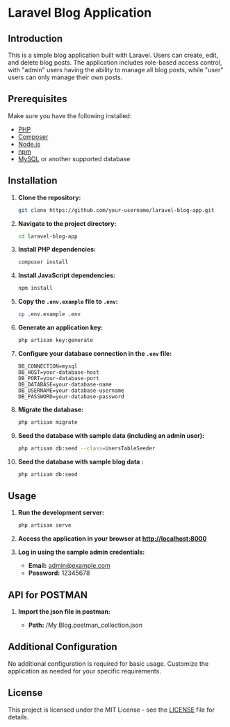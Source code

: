# Laravel Blog Application

## Introduction

This is a simple blog application built with Laravel. Users can create, edit, and delete blog posts. The application includes role-based access control, with "admin" users having the ability to manage all blog posts, while "user" users can only manage their own posts.

## Prerequisites

Make sure you have the following installed:

- [PHP](https://www.php.net/manual/en/install.php)
- [Composer](https://getcomposer.org/download/)
- [Node.js](https://nodejs.org/)
- [npm](https://www.npmjs.com/get-npm)
- [MySQL](https://dev.mysql.com/downloads/) or another supported database

## Installation

1. **Clone the repository:**

    ```bash
    git clone https://github.com/your-username/laravel-blog-app.git
    ```

2. **Navigate to the project directory:**

    ```bash
    cd laravel-blog-app
    ```

3. **Install PHP dependencies:**

    ```bash
    composer install
    ```

4. **Install JavaScript dependencies:**

    ```bash
    npm install
    ```

5. **Copy the `.env.example` file to `.env`:**

    ```bash
    cp .env.example .env
    ```

6. **Generate an application key:**

    ```bash
    php artisan key:generate
    ```

7. **Configure your database connection in the `.env` file:**

    ```env
    DB_CONNECTION=mysql
    DB_HOST=your-database-host
    DB_PORT=your-database-port
    DB_DATABASE=your-database-name
    DB_USERNAME=your-database-username
    DB_PASSWORD=your-database-password
    ```

8. **Migrate the database:**

    ```bash
    php artisan migrate
    ```

9. **Seed the database with sample data (including an admin user):**

    ```bash
    php artisan db:seed --class=UsersTableSeeder
    ```

10. **Seed the database with sample blog data :**

    ```bash
    php artisan db:seed
    ```

## Usage

1. **Run the development server:**

    ```bash
    php artisan serve
    ```

2. **Access the application in your browser at [http://localhost:8000](http://localhost:8000)**

3. **Log in using the sample admin credentials:**

    - **Email:** admin@example.com
    - **Password:** 12345678
## API for POSTMAN
1. **Import the json file in postman:**

    - **Path:** /My Blog.postman_collection.json

## Additional Configuration

No additional configuration is required for basic usage. Customize the application as needed for your specific requirements.

## License

This project is licensed under the MIT License - see the [LICENSE](LICENSE) file for details.
